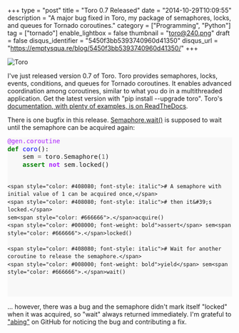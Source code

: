 +++
type = "post"
title = "Toro 0.7 Released"
date = "2014-10-29T10:09:55"
description = "A major bug fixed in Toro, my package of semaphores, locks, and queues for Tornado coroutines."
category = ["Programming", "Python"]
tag = ["tornado"]
enable_lightbox = false
thumbnail = "toro@240.png"
draft = false
disqus_identifier = "5450f3bb5393740960d41350"
disqus_url = "https://emptysqua.re/blog/5450f3bb5393740960d41350/"
+++

<p><img style="display:block; margin-left:auto; margin-right:auto;" src="toro.png" alt="Toro" title="toro.png" border="0"   /></p>
<p>I've just released version 0.7 of Toro. Toro provides semaphores, locks, events, conditions, and queues for Tornado coroutines. It enables advanced coordination among coroutines, similar to what you do in a multithreaded application. Get the latest version with "pip install --upgrade toro". Toro's <a href="https://toro.readthedocs.org/">documentation, with plenty of examples, is on ReadTheDocs</a>.</p>
<p>There is one bugfix in this release. <a href="https://toro.readthedocs.org/en/stable/classes.html#toro.Semaphore.wait">Semaphore.wait()</a> is supposed to wait until the semaphore can be acquired again:</p>
<div class="codehilite" style="background: #f8f8f8"><pre style="line-height: 125%"><span style="color: #AA22FF">@gen.coroutine</span>
<span style="color: #008000; font-weight: bold">def</span> <span style="color: #0000FF">coro</span>():
    sem <span style="color: #666666">=</span> toro<span style="color: #666666">.</span>Semaphore(<span style="color: #666666">1</span>)
    <span style="color: #008000; font-weight: bold">assert</span> <span style="color: #AA22FF; font-weight: bold">not</span> sem<span style="color: #666666">.</span>locked()

    <span style="color: #408080; font-style: italic"># A semaphore with initial value of 1 can be acquired once,</span>
    <span style="color: #408080; font-style: italic"># then it&#39;s locked.</span>
    sem<span style="color: #666666">.</span>acquire()
    <span style="color: #008000; font-weight: bold">assert</span> sem<span style="color: #666666">.</span>locked()

    <span style="color: #408080; font-style: italic"># Wait for another coroutine to release the semaphore.</span>
    <span style="color: #008000; font-weight: bold">yield</span> sem<span style="color: #666666">.</span>wait()
</pre></div>


<p>... however, there was a bug and the semaphore didn't mark itself "locked" when it was acquired, so "wait" always returned immediately. I'm grateful to <a href="https://github.com/DanielBlack">"abing"</a> on GitHub for noticing the bug and contributing a fix.</p>
